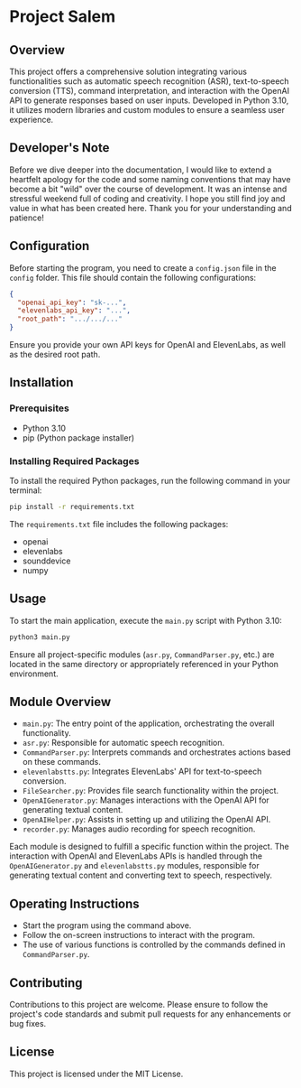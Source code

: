 # Project Salem

## Overview
This project offers a comprehensive solution integrating various functionalities such as automatic speech recognition (ASR), text-to-speech conversion (TTS), command interpretation, and interaction with the OpenAI API to generate responses based on user inputs. Developed in Python 3.10, it utilizes modern libraries and custom modules to ensure a seamless user experience.

## Developer's Note
Before we dive deeper into the documentation, I would like to extend a heartfelt apology for the code and some naming conventions that may have become a bit "wild" over the course of development. It was an intense and stressful weekend full of coding and creativity. I hope you still find joy and value in what has been created here. Thank you for your understanding and patience!

## Configuration
Before starting the program, you need to create a `config.json` file in the `config` folder. This file should contain the following configurations:

```json
{
  "openai_api_key": "sk-...",
  "elevenlabs_api_key": "...",
  "root_path": ".../.../..."
}
```

Ensure you provide your own API keys for OpenAI and ElevenLabs, as well as the desired root path.

## Installation

### Prerequisites
- Python 3.10
- pip (Python package installer)

### Installing Required Packages
To install the required Python packages, run the following command in your terminal:

```bash
pip install -r requirements.txt
```

The `requirements.txt` file includes the following packages:
- openai
- elevenlabs
- sounddevice
- numpy

## Usage
To start the main application, execute the `main.py` script with Python 3.10:

```bash
python3 main.py
```

Ensure all project-specific modules (`asr.py`, `CommandParser.py`, etc.) are located in the same directory or appropriately referenced in your Python environment.

## Module Overview
- `main.py`: The entry point of the application, orchestrating the overall functionality.
- `asr.py`: Responsible for automatic speech recognition.
- `CommandParser.py`: Interprets commands and orchestrates actions based on these commands.
- `elevenlabstts.py`: Integrates ElevenLabs' API for text-to-speech conversion.
- `FileSearcher.py`: Provides file search functionality within the project.
- `OpenAIGenerator.py`: Manages interactions with the OpenAI API for generating textual content.
- `OpenAIHelper.py`: Assists in setting up and utilizing the OpenAI API.
- `recorder.py`: Manages audio recording for speech recognition.

Each module is designed to fulfill a specific function within the project. The interaction with OpenAI and ElevenLabs APIs is handled through the `OpenAIGenerator.py` and `elevenlabstts.py` modules, responsible for generating textual content and converting text to speech, respectively.

## Operating Instructions
- Start the program using the command above.
- Follow the on-screen instructions to interact with the program.
- The use of various functions is controlled by the commands defined in `CommandParser.py`.

## Contributing
Contributions to this project are welcome. Please ensure to follow the project's code standards and submit pull requests for any enhancements or bug fixes.

## License
This project is licensed under the MIT License. 
